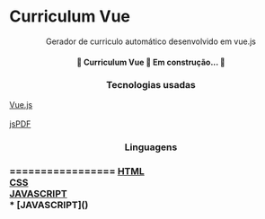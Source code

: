 <h1>Curriculum Vue</h1> 
<p align="center">Gerador de curriculo automático desenvolvido em vue.js</p>

<h4 align="center"> 
	🚧 Curriculum Vue 🚀 Em construção...  🚧
</h4>

<h3 align="center">Tecnologias usadas</h3>
<!--tecnologias-->
<a href="https://vuejs.org/">Vue.js</a><br>
<a href="https://materializecss.com/"><Materialize</a><br>
<a href="https://parall.ax/products/jspdf">jsPDF</a><br>

<!---->
<h3 align="center">Linguagens<h3>
=================
<!--linguagens-->
<a href="https://www.w3schools.com/html/default.asp">HTML</a><br>
<a href="https://www.w3schools.com/css/default.asp">CSS</a><br>
<a href="https://www.w3schools.com/js/default.asp">JAVASCRIPT</a><br>
	*  [JAVASCRIPT]()
<!---->
